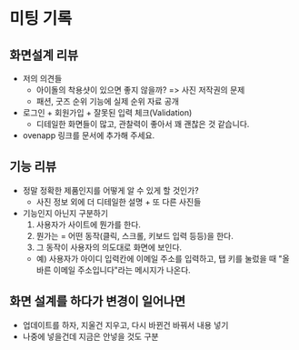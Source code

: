 # 미팅 기록

## 화면설계 리뷰

- 저의 의견들
  - 아이돌의 착용샷이 있으면 좋지 않을까? => 사진 저작권의 문제
  - 패션, 굿즈 순위 기능에 실제 순위 자료 공개
- 로그인 + 회원가입 + 잘못된 입력 체크(Validation)
  - 디테일한 화면들이 많고, 관찰력이 좋아서 꽤 괜찮은 것 같습니다.
- ovenapp 링크를 문서에 추가해 주세요.

## 기능 리뷰

- 정말 정확한 제품인지를 어떻게 알 수 있게 할 것인가?
  - 사진 정보 외에 더 디테일한 설명 + 또 다른 사진들
- 기능인지 아닌지 구분하기
  1. 사용자가 사이트에 뭔가를 한다.
  2. 뭔가는 = 어떤 동작(클릭, 스크롤, 키보드 입력 등등)을 한다.
  3. 그 동작이 사용자의 의도대로 화면에 보인다.
  - 예) 사용자가 아이디 입력칸에 이메일 주소를 입력하고, 탭 키를 눌렀을 때 "올바른 이메일 주소입니다"라는 메시지가 나온다.

## 화면 설계를 하다가 변경이 일어나면

- 업데이트를 하자, 지울건 지우고, 다시 바뀐건 바꿔서 내용 넣기
- 나중에 넣을건데 지금은 안넣을 것도 구분